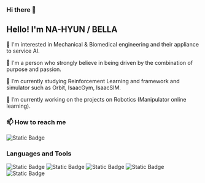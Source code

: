 ### Hi there 👋

## Hello! I'm NA-HYUN / BELLA
🌿 I'm interested in Mechanical & Biomedical engineering and their appliance to service AI.

🌿 I'm a person who strongly believe in being driven by the combination of purpose and passion.

🌱 I’m currently studying Reinforcement Learning and framework and simulator such as Orbit, IsaacGym, IsaacSIM.

🔭 I’m currently working on the projects on Robotics (Manipulator online learning). 


### 📫 How to reach me
<img alt="Static Badge" src="https://img.shields.io/badge/achieve21ct%40gmail.com-red">

### Languages and Tools
![Static Badge](https://img.shields.io/badge/c-%2300599C.svg?style=for-the-badge&logo=c&logoColor=white) ![Static Badge](https://img.shields.io/badge/python-3670A0?style=for-the-badge&logo=python&logoColor=ffdd54) ![Static Badge](https://img.shields.io/badge/Ubuntu-E95420?style=for-the-badge&logo=ubuntu&logoColor=white) ![Static Badge](https://img.shields.io/badge/raspberrypi-red)
 ![Static Badge](https://img.shields.io/badge/opencv%20-%20green)




<!--
**nowionlyseedaylight/nowionlyseedaylight** is a ✨ _special_ ✨ repository because its `README.md` (this file) appears on your GitHub profile.

Here are some ideas to get you started:

- 🔭 I’m currently working on ...
- 🌱 I’m currently learning ...
- 👯 I’m looking to collaborate on ...
- 🤔 I’m looking for help with ...
- 💬 Ask me about ...
- 📫 How to reach me: ...
- 😄 Pronouns: ...
- ⚡ Fun fact: ...
-->
